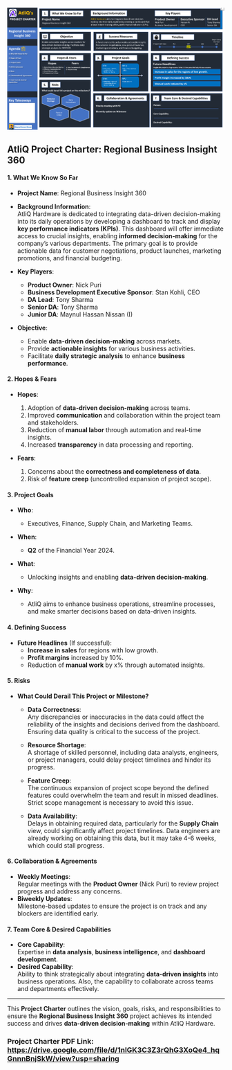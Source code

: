 <p align="center">
  <img src="https://github.com/NISSAN40499/Business-Insight-360-Project-for-AtliQ-Hardware-s/blob/main/Logo%20%7C%7C%20Template%20%7C%7C%20PNG%20%7C%7C%20Images/AtliQ%20Hardware%20project%20Charter.png" width="850">
</p>

## **AtliQ Project Charter: Regional Business Insight 360**

#### **1. What We Know So Far**

- **Project Name**: Regional Business Insight 360  
- **Background Information**:  
AtliQ Hardware is dedicated to integrating data-driven decision-making into its daily operations by developing a dashboard to track and display **key performance indicators (KPIs)**. This dashboard will offer immediate access to crucial insights, enabling **informed decision-making** for the company’s various departments. The primary goal is to provide actionable data for customer negotiations, product launches, marketing promotions, and financial budgeting.

- **Key Players**:  
  - **Product Owner**: Nick Puri  
  - **Business Development Executive Sponsor**: Stan Kohli, CEO  
  - **DA Lead**: Tony Sharma  
  - **Senior DA**: Tony Sharma  
  - **Junior DA**: Maynul Hassan Nissan (I)

- **Objective**:  
  - Enable **data-driven decision-making** across markets.
  - Provide **actionable insights** for various business activities.
  - Facilitate **daily strategic analysis** to enhance **business performance**.

#### **2. Hopes & Fears**

- **Hopes**:  
  1. Adoption of **data-driven decision-making** across teams.  
  2. Improved **communication** and collaboration within the project team and stakeholders.  
  3. Reduction of **manual labor** through automation and real-time insights.  
  4. Increased **transparency** in data processing and reporting.

- **Fears**:  
  1. Concerns about the **correctness and completeness of data**.  
  2. Risk of **feature creep** (uncontrolled expansion of project scope).  

#### **3. Project Goals**

- **Who**:  
  - Executives, Finance, Supply Chain, and Marketing Teams.
  
- **When**:  
  - **Q2** of the Financial Year 2024.
  
- **What**:  
  - Unlocking insights and enabling **data-driven decision-making**.

- **Why**:  
  - AtliQ aims to enhance business operations, streamline processes, and make smarter decisions based on data-driven insights.

#### **4. Defining Success**

- **Future Headlines** (If successful):  
  - **Increase in sales** for regions with low growth.  
  - **Profit margins** increased by 10%.  
  - Reduction of **manual work** by x% through automated insights.  

#### **5. Risks**

- **What Could Derail This Project or Milestone?**
  - **Data Correctness**:  
    Any discrepancies or inaccuracies in the data could affect the reliability of the insights and decisions derived from the dashboard. Ensuring data quality is critical to the success of the project.
  
  - **Resource Shortage**:  
    A shortage of skilled personnel, including data analysts, engineers, or project managers, could delay project timelines and hinder its progress.  
   
  - **Feature Creep**:  
    The continuous expansion of project scope beyond the defined features could overwhelm the team and result in missed deadlines. Strict scope management is necessary to avoid this issue.
  
  - **Data Availability**:  
    Delays in obtaining required data, particularly for the **Supply Chain** view, could significantly affect project timelines. Data engineers are already working on obtaining this data, but it may take 4-6 weeks, which could stall progress.

#### **6. Collaboration & Agreements**

- **Weekly Meetings**:  
  Regular meetings with the **Product Owner** (Nick Puri) to review project progress and address any concerns.  
- **Biweekly Updates**:  
  Milestone-based updates to ensure the project is on track and any blockers are identified early.

#### **7. Team Core & Desired Capabilities**

- **Core Capability**:  
  Expertise in **data analysis**, **business intelligence**, and **dashboard development**.  
- **Desired Capability**:  
  Ability to think strategically about integrating **data-driven insights** into business operations. Also, the capability to collaborate across teams and departments effectively.

---

This **Project Charter** outlines the vision, goals, risks, and responsibilities to ensure the **Regional Business Insight 360** project achieves its intended success and drives **data-driven decision-making** within AtliQ Hardware.

### Project Charter PDF Link: https://drive.google.com/file/d/1nlGK3C3Z3rQhG3XoQe4_hqGnnnBnjSkW/view?usp=sharing
